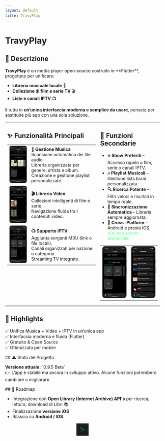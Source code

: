 ```yaml
---
layout: default
title: TravyPlay
---
```


# TravyPlay

<div class="section-center">

<h2><strong>📖 Descrizione</strong></h2>

<p><strong>TravyPlay</strong> è un media player open-source costruito in **Flutter**, progettato per unificare:</p>  

<ul>
<li><strong>Libreria musicale locale</strong> 🎵</li>
<li><strong>Collezione di film e serie TV</strong> 🎬</li>
<li><strong>Liste e canali IPTV</strong> 📺</li>
</ul>

<p>Il tutto in <strong>un’unica interfaccia moderna e semplice da usare</strong>, pensata per sostituire più app con una sola soluzione.</p>

</div>

<table>
  <tr>
    <td style="width:60%; vertical-align:top;">
      <h2>✨ Funzionalità Principali</h2>
      <table>
        <tr>
          <td><img src="screenshots/Screenshot_TravyPlay2.png" width="120"/></td>
          <td>
            <strong>🎵 Gestione Musica</strong><br>
            Scansione automatica dei file audio.<br>
            Libreria organizzata per genere, artista e album.<br>
            Creazione e gestione playlist personalizzate.
          </td>
        </tr>
        <tr>
          <td><img src="screenshots/Screenshot_TravyPlay3.png" width="120"/></td>
          <td>
            <strong>🎬 Libreria Video</strong><br>
            Collezioni intelligenti di film e serie.<br>
            Navigazione fluida tra i contenuti video.
          </td>
        </tr>
        <tr>
          <td><img src="screenshots/Screenshot_TravyPlay4.png" width="120"/></td>
          <td>
            <strong>📺 Supporto IPTV</strong><br>
            Aggiunta sorgenti M3U (link o file locali).<br>
            Canali organizzati per nazione o categoria.<br>
            Streaming TV integrato.
          </td>
        </tr>
      </table>
    </td>
    <td style="width:40%; vertical-align:top;">
      <h2>🚀 Funzioni Secondarie</h2>
      <ul>
        <li><strong>⭐ Show Preferiti</strong> – Accesso rapido a film, serie o canali IPTV.</li>
        <li><strong>🎶 Playlist Musicali</strong> – Gestione lista brani personalizzata.</li>
        <li><strong>🔍 Ricerca Potente</strong> – Filtri veloci e risultati in tempo reale.</li>
        <li><strong>🔄 Sincronizzazione Automatica</strong> – Libreria sempre aggiornata.</li>
        <li><strong>📱 Cross-Platform</strong> – Android e presto iOS. <span style="font-size:0.95em; color:#56ff8a;">(iOS non ancora disponibile)</span></li>
      </ul>
      <div style="margin-top:10px;">
        <table>
          <tr>
            <td><img src="screenshots/Screenshot_TravyPlay4.png" width="200"/></td>
            <td><img src="screenshots/Screenshot_TravyPlay9.png" width="200"/></td>
          </tr>
        </table>
      </div>
    </td>
  </tr>
</table>

<div class="functions-center">

<h2>🌟 Highlights</h2>
  <p>✅ Unifica Musica + Video + IPTV in un’unica app<br>
✅ Interfaccia moderna e fluida (Flutter)<br>
✅ Gratuito & Open Source<br>
✅ Ottimizzato per mobile</p>

<p>## ⚠️ Stato del Progetto</p>
<p><strong>Versione attuale:</strong> `0.9.5 Beta`<br>
👉 L’app è stabile ma ancora in sviluppo attivo. Alcune funzioni potrebbero cambiare o migliorare.</p>

<p>## 📅 Roadmap</p>
<ul class="roadmap">
<li>Integrazione con <strong>Open Library (Internet Archive) API's</strong> per ricerca, lettura, download di Libri 📚</li>
<li>Finalizzazione <strong>versione iOS</strong></li>
<li>Rilascio su <strong>Android / IOS</strong></li>
</ul>

</div>

<p align="center" style="font-size:14px; color:#56ff8a;">
  <img src="icon_travyplay.png" alt="TravyPlay Logo Footer" width="40"/>  
</p>
